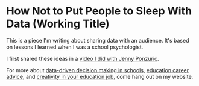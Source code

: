 # How Not to Put People to Sleep With Data (Working Title)

This is a piece I'm writing about sharing data with an audience. It's based on lessons I learned when I was a school psychologist. 

I first shared these ideas in a [video I did with Jenny Ponzuric](https://ryanestrellado.com/how-to-present-data-without-putting-people-to-sleep). 

For more about [data-driven decision making in schools](https://ryanestrellado.com/how-to-measure-what-matters), [education career advice](https://jennyponzuric.com/four-perspectives-for-creatives-in-education-guest-post/), and [creativity in your education job](https://ryanestrellado.com/the-chemistry-of-creativity-in-education-jobs), come hang out on my website. 